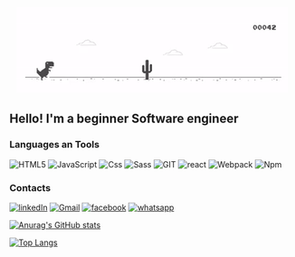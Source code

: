 <div align="center">
<img src="https://github.com/mykolasenyuk/mykolasenyuk/blob/main/assets/Dino_non-birthday_version.gif"/>
</div>

## Hello! I'm a beginner Software engineer

### Languages an Tools

![HTML5](https://img.shields.io/badge/-HTML5-090909?style=for-the-badge&logo=HTML5&logoColor=tomato)
![JavaScript](https://img.shields.io/badge/-JavaScript-090909?style=for-the-badge&logo=JavaScript&logoColor=yellow)
![Css](https://img.shields.io/badge/-Css3-090909?style=for-the-badge&logo=css3&logoColor=green)
![Sass](https://img.shields.io/badge/-Sass-090909?style=for-the-badge&logo=Sass&logoColor=pin)
![GIT](https://img.shields.io/badge/-GIT-090909?style=for-the-badge&logo=GIT&logoColor=fff)
![react](https://img.shields.io/badge/-react-090909?style=for-the-badge&logo=react&logoColor=blue)
![Webpack](https://img.shields.io/badge/-Webpack-090909?style=for-the-badge&logo=Webpack&logoColor=salmon)
![Npm](https://img.shields.io/badge/-Npm-090909?style=for-the-badge&logo=Npm&logoColor=salmon)

### Contacts

[![linkedIn](https://img.shields.io/badge/-linkedin-090909?style=for-the-badge&logo=linkedin&logoColor=blue)](https://www.linkedin.com/in/mykola-senyuk-2112811b3/)
[![Gmail](https://img.shields.io/badge/-Gmail-090909?style=for-the-badge&logo=Gmail&logoColor=red)](mailto:tecster@gmail.com)
[![facebook](https://img.shields.io/badge/-facebook-090909?style=for-the-badge&logo=facebook&logoColor=blue)](https://www.facebook.com/profile.php?id=100001829246344&sk=allactivity)
[![whatsapp](https://img.shields.io/badge/-whatsapp-090909?style=for-the-badge&logo=whatsapp&logoColor=green)](https://api.whatsapp.com/send?phone=+447570944705)

[![Anurag's GitHub stats](https://github-readme-stats.vercel.app/api?username=mykolasenyuk&show_icons=true&theme=cobalt)
](https://github.com/anuraghazra/github-readme-stats)

[![Top Langs](https://github-readme-stats.vercel.app/api/top-langs/?username=mykolasenyuk&layout=compact&theme=cobalt)](https://github.com/anuraghazra/github-readme-stats)
